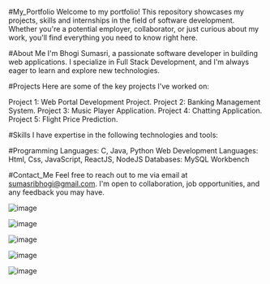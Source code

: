 #My_Portfolio
Welcome to my portfolio! This repository showcases my projects, skills and internships in the field of software development. Whether you're a potential employer, collaborator, or just curious about my work, you'll find everything you need to know right here.

#About Me
I'm Bhogi Sumasri, a passionate software developer in building web applications. I specialize in Full Stack Development, and I'm always eager to learn and explore new technologies.

#Projects
Here are some of the key projects I've worked on:

Project 1: Web Portal Development Project.
Project 2: Banking Management System.
Project 3: Music Player Application.
Project 4: Chatting Application.
Project 5: Flight Price Prediction.


#Skills
I have expertise in the following technologies and tools:

#Programming Languages: C, Java, Python
Web Development Languages: Html, Css, JavaScript, ReactJS, NodeJS
Databases: MySQL Workbench

#Contact_Me
Feel free to reach out to me via email at sumasribhogi@gmail.com. I'm open to collaboration, job opportunities, and any feedback you may have.

![image](https://github.com/Sumasribhogi2003/Portfolio/assets/93893785/4815f6bf-6250-480f-928e-12d4c5edc7a4)

![image](https://github.com/Sumasribhogi2003/Portfolio/assets/93893785/3b06a4c9-d8db-4ee4-81ed-ce8168dc2014)

![image](https://github.com/Sumasribhogi2003/Portfolio/assets/93893785/2ef11a53-7f93-4ef7-9807-de573e926abf)

![image](https://github.com/Sumasribhogi2003/Portfolio/assets/93893785/c26a36d1-30b8-4d47-9541-804b463b65bf)

![image](https://github.com/Sumasribhogi2003/Portfolio/assets/93893785/77dd6631-99c7-4962-a620-ebbdffe25f12)




